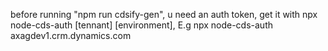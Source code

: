 before running "npm run cdsify-gen", u need an auth token, get it with npx node-cds-auth [tennant] [environment], E.g npx node-cds-auth axagdev1.crm.dynamics.com